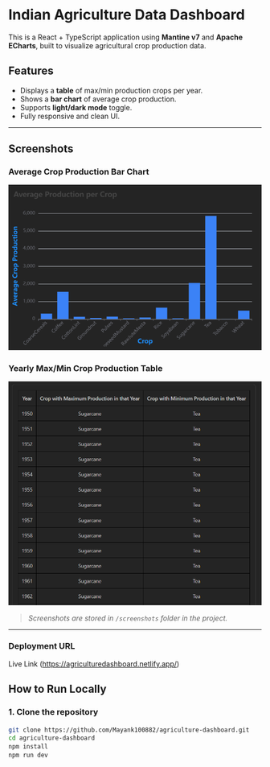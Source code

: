 # Indian Agriculture Data Dashboard 

This is a React + TypeScript application using **Mantine v7** and **Apache ECharts**, built to visualize agricultural crop production data.

##  Features

- Displays a **table** of max/min production crops per year.
- Shows a **bar chart** of average crop production.
- Supports **light/dark mode** toggle.
- Fully responsive and clean UI.

---

##  Screenshots

###  Average Crop Production Bar Chart

![Bar Chart](./screenshorts/bar-chart.png)

###  Yearly Max/Min Crop Production Table

![Table](./screenshorts/table.png)

> _Screenshots are stored in `/screenshots` folder in the project._

---
### Deployment URL
Live Link (https://agriculturedashboard.netlify.app/)

##  How to Run Locally

### 1. Clone the repository

```bash
git clone https://github.com/Mayank100882/agriculture-dashboard.git
cd agriculture-dashboard
npm install
npm run dev